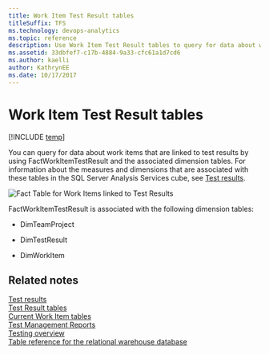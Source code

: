 ```yaml
---
title: Work Item Test Result tables
titleSuffix: TFS
ms.technology: devops-analytics
ms.topic: reference
description: Use Work Item Test Result tables to query for data about work items that are linked to test results.
ms.assetid: 33dbfef7-c17b-4884-9a33-cfc61a1d7cd6
ms.author: kaelli
author: KathrynEE
ms.date: 10/17/2017
---
```


# Work Item Test Result tables

[!INCLUDE [temp](../includes/tfs-report-platform-version.md)]

You can query for data about work items that are linked to test results by using FactWorkItemTestResult and the associated dimension tables. For information about the measures and dimensions that are associated with these tables in the SQL Server Analysis Services cube, see [Test results](perspective-test-analyze-report-test-results.md).

![Fact Table for Work Items linked to Test Results](media/teamproj_worktestresult.png "TeamProj_WorkTestResult")

FactWorkItemTestResult is associated with the following dimension tables:

- DimTeamProject

- DimTestResult

- DimWorkItem

## Related notes

[Test results](perspective-test-analyze-report-test-results.md)  
 [Test Result tables](test-result-tables.md)  
 [Current Work Item tables](table-reference-current-work-items.md)  
 [Test Management Reports](../excel/test-management-reports.md)  
 [Testing overview](../overview.md)  
 [Table reference for the relational warehouse database](table-reference-relational-warehouse-database.md)
